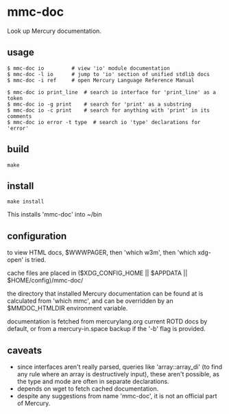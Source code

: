 # mmc-doc
Look up Mercury documentation.

## usage
```
$ mmc-doc io         # view 'io' module documentation
$ mmc-doc -l io      # jump to 'io' section of unified stdlib docs
$ mmc-doc -i ref     # open Mercury Language Reference Manual

$ mmc-doc io print_line  # search io interface for 'print_line' as a token
$ mmc-doc io -g print    # search for 'print' as a substring
$ mmc-doc io -c print    # search for anything with 'print' in its comments
$ mmc-doc io error -t type  # search io 'type' declarations for 'error'
```

## build
```
make
```

## install
```
make install
```
This installs 'mmc-doc' into ~/bin

## configuration
to view HTML docs, $WWWPAGER, then 'which w3m', then 'which xdg-open' is tried.

cache files are placed in ($XDG_CONFIG_HOME || $APPDATA || $HOME/config)/mmc-doc/

the directory that installed Mercury documentation can be found at is
calculated from 'which mmc', and can be overridden by an $MMDOC_HTMLDIR
environment variable.

documentation is fetched from mercurylang.org current ROTD docs by default, or
from a mercury-in.space backup if the '-b' flag is provided.

## caveats
- since interfaces aren't really parsed, queries like 'array::array_di' (to
  find any rule where an array is destructively input), these aren't possible,
  as the type and mode are often in separate declarations.
- depends on wget to fetch cached documentation.
- despite any suggestions from name 'mmc-doc', it is not an official part of Mercury.
